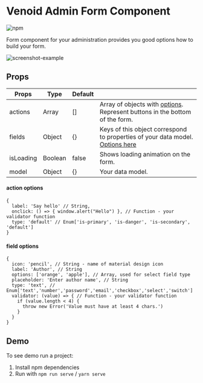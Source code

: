 # Venoid Admin Form Component

![npm](https://img.shields.io/npm/v/@venoid/admin-form?color=green)

Form component for your administration provides you good options how to build your form.

![screenshot-example](https://camo.githubusercontent.com/c9c6ddeddf13420c7ff0eaec98ebb9e1b5a748e8/68747470733a2f2f6269746275636b65742e6f72672f76656e6f69642f61646d696e2d666f726d2f7261772f346166633464616332643239326232383165636261303534643166643932336338613737353439342f696d616765732f6578616d706c652d61646d696e2d666f726d2e706e67)

## Props
| Props         | Type    | Default   |                                      |
|---------------|---------|-----------|--------------------------------------|
| actions       | Array   | []        | Array of objects with [options](#action-options). Represent buttons in the bottom of the form.    |
| fields        | Object  | {}        | Keys of this object correspond to properties of your data model. [Options here](#field-options)              |
| isLoading     | Boolean | false     | Shows loading animation on the form.                                           |
| model         | Object  | {}        | Your data model.                                                               |

#### action options
```
{
  label: 'Say hello' // String,
  onclick: () => { window.alert("Hello") }, // Function - your validator function
  type: 'default' // Enum['is-primary', 'is-danger', 'is-secondary', 'default']
}
```

#### field options
```
{
  icon: 'pencil', // String - name of material design icon
  label: 'Author', // String
  options: ['orange', 'apple'], // Array, used for select field type
  placeholder: 'Enter author name', // String
  type: 'text', // Enum['text','number','password','email','checkbox','select','switch']
  validator: (value) => { // Function - your validator function
    if (value.length < 4) {
      throw new Error('Value must have at least 4 chars.')
    }
  }
}
```

## Demo
To see demo run a project:

1. Install npm dependencies
2. Run with `npm run serve` / `yarn serve`
